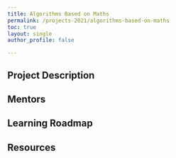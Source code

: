 ```yaml
---
title: Algorithms Based on Maths
permalink: /projects-2021/algorithms-based-on-maths
toc: true
layout: single
author_profile: false

---
```


## Project Description

## Mentors

## Learning Roadmap

## Resources
